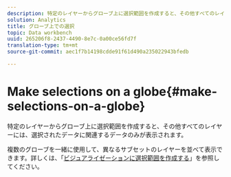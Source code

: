 ```yaml
---
description: 特定のレイヤーからグローブ上に選択範囲を作成すると、その他すべてのレイヤーには、選択されたデータに関連するデータのみが表示されます。
solution: Analytics
title: グローブ上での選択
topic: Data workbench
uuid: 265206f8-2437-4490-8e7c-0a00ce56fd7f
translation-type: tm+mt
source-git-commit: aec1f7b14198cdde91f61d490a235022943bfedb

---
```



# Make selections on a globe{#make-selections-on-a-globe}

特定のレイヤーからグローブ上に選択範囲を作成すると、その他すべてのレイヤーには、選択されたデータに関連するデータのみが表示されます。

複数のグローブを一緒に使用して、異なるサブセットのレイヤーを並べて表示できます。詳しくは、「[ビジュアライゼーションに選択範囲を作成する](../../../../home/c-get-started/c-vis/c-sel-vis/c-sel-vis.md#concept-012870ec22c7476e9afbf3b8b2515746)」を参照してください。
